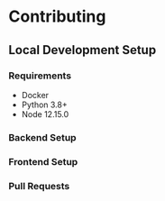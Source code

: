 # Contributing 

## Local Development Setup

### Requirements

* Docker
* Python 3.8+
* Node 12.15.0

### Backend Setup

### Frontend Setup

### Pull Requests
